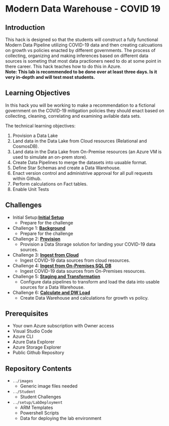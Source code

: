 
# Modern Data Warehouse - COVID 19
## Introduction
This hack is designed so that the students will construct a fully functional Modern Data Pipeline utilizing COVID-19 data and then creating calcuations on growth vs policies enacted by different governments.  The process of collecting, organizing and making inferences based on different data sources is someting that most data practioners need to do at some point in there career.  This hack teaches how to do this in Azure.  
**Note:  This lab is recommended to be done over at least three days.  Is it very in-depth and will test most students.**

## Learning Objectives
In this hack you will be working to make a recommendation to a fictional government on the COVID-19 mitigation policies they should enact based on collecting, cleaning, correlating and examining avilable data sets. 

The technical learning objectives:

1. Provision a Data Lake
2. Land data in the Data Lake from Cloud resources (Relational and CosmosDB).
3. Land data in the Data Lake from On-Premise resources (an Azure VM is used to simulate an on-prem store).
4. Create Data Pipelines to merge the datasets into usuable format.
5. Define Star Schemas and create a Data Warehouse.
6. Enact version control and administrive approval for all pull requests within Github.
7. Perform calculations on Fact tables.
8. Enable Unit Tests

## Challenges

- Initial Setup:**[Initial Setup](Student/00-InitialSetup.md)**
  - Prepare for the challenge
- Challenge 1: **[Background](Student/01-Background.md)**
   - Prepare for the challenge
- Challenge 2: **[Provision](Student/02-Provision.md)**
   - Provision a Data Storage solution for landing your COVID-19 data sources.
- Challenge 3: **[Ingest from Cloud](Student/03-CloudIngest.md)**
   - Ingest COVID-19 data sources from cloud resources.
- Challenge 4: **[Ingest from On-Premises SQL DB](Student/04-OnPremIngest.md)**
   - Ingest COVID-19 data sources from On-Premises resources.
- Challenge 5: **[Staging and Transformation](Student/05-TransformLoad.md)**
   - Configure data pipelines to transform and load the data into usable sources for a Data Warehouse.
- Challenge 6: **[Calculate and DW Load](Student/06-Calculate.md)**
   - Create Data Warehouse and calculations for growth vs policy. 

## Prerequisites
- Your own Azure subscription with Owner access
- Visual Studio Code
- Azure CLI
- Azure Data Explorer
- Azure Storage Explorer
- Public Github Repository

## Repository Contents
- `../images`
    - Generic image files needed
- `../Student`  
    - Student Challenges
- `../setup/LabDeployment`
    - ARM Templates 
    - Powershell Scripts 
    - Data for deploying the lab environment
